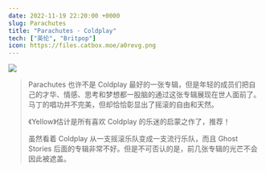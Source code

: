 ```yaml
---
date: 2022-11-19 22:20:00 +0000
slug: Parachutes
title: "Parachutes · Coldplay"
tech: ["英伦", "Britpop"]
icon: https://files.catbox.moe/a0revg.png
---
```


![](https://files.catbox.moe/6r7nj3.png)



>  Parachutes 也许不是 Coldplay 最好的一张专辑，但是年轻的成员们把自己的才华、情感、思考和梦想都一股脑的通过这张专辑展现在世人面前了。马丁的唱功并不完美，但却恰恰彰显出了摇滚的自由和天然。
>
>  《Yellow》估计是所有喜欢 Coldplay 的乐迷的启蒙之作了，推荐！
>
>  虽然看着 Coldplay 从一支摇滚乐队变成一支流行乐队，而且 Ghost Stories 后面的专辑非常不好。但是不可否认的是，前几张专辑的光芒不会因此被遮盖。